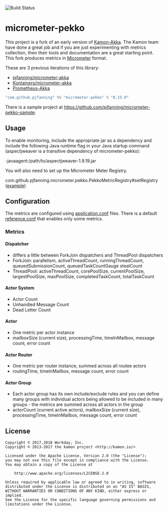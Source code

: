 ![Build Status](https://github.com/pjfanning/micrometer-pekko/actions/workflows/ci.yml/badge.svg?branch=main)
<!---
[![Maven Central](https://maven-badges.herokuapp.com/maven-central/com.github.pjfanning/micrometer-pekko_2.13/badge.svg)](https://maven-badges.herokuapp.com/maven-central/com.github.pjfanning/micrometer-pekko_2.13)
[![codecov.io](https://codecov.io/gh/kontainers/micrometer-akka/coverage.svg?branch=main)](https://codecov.io/gh/kontainers/micrometer-akka/branch/main)
--->
# micrometer-pekko

This project is a fork of an early version of [Kamon-Akka](https://kamon.io/docs/latest/instrumentation/akka/). The Kamon team have done a great job and if you are just experimenting with metrics collection, then their tools and documentation are a great starting point. 
This fork produces metrics in [Micrometer](http://micrometer.io/) format.

These are 3 previous iterations of this library:
* [pjfanning/micrometer-akka](https://github.com/pjfanning/micrometer-akka)
* [Kontainers/micrometer-akka](https://github.com/Kontainers/micrometer-akka)
* [Prometheus-Akka](https://github.com/Workday/prometheus-akka)

```sbt
"com.github.pjfanning" %% "micrometer-pekko" % "0.15.0"
```

There is a sample project at https://github.com/pjfanning/micrometer-pekko-sample.

## Usage

To enable monitoring, include the appropriate jar as a dependency and include the following Java runtime flag in your Java startup command (aspectjweaver is a transitive dependency of micrometer-pekko):

-javaagent:/path/to/aspectjweaver-1.9.19.jar

You will also need to set up the Micrometer Meter Registry.

com.github.pjfanning.micrometer.pekko.PekkoMetricRegistry#setRegistry ([example](https://github.com/pjfanning/micrometer-pekko-sample/blob/main/src/main/scala/com/example/pekko/Main.scala))

## Configuration

The metrics are configured using [application.conf](https://github.com/typesafehub/config) files. There is a default [reference.conf](https://github.com/pjfanning/micrometer-pekko/blob/main/src/main/resources/reference.conf) that enables only some metrics.

### Metrics

#### Dispatcher

- differs a little between ForkJoin dispatchers and ThreadPool dispatchers
- ForkJoin: parallelism, activeThreadCount, runningThreadCount, queuedSubmissionCount, queuedTaskCountGauge stealCount
- ThreadPool: activeThreadCount, corePoolSize, currentPoolSize, largestPoolSize, maxPoolSize, completedTaskCount, totalTaskCount

#### Actor System

- Actor Count
- Unhandled Message Count
- Dead Letter Count

#### Actor

- One metric per actor instance
- mailboxSize (current size), processingTime, timeInMailbox, message count, error count

#### Actor Router

- One metric per router instance, summed across all routee actors
- routingTime, timeInMailbox, message count, error count

#### Actor Group

- Each actor group has its own include/exclude rules and you can define many groups with individual actors being allowed to be included in many groups - the metrics are summed across all actors in the group
- actorCount (current active actors), mailboxSize (current size), processingTime, timeInMailbox, message count, error count

## License

```
Copyright © 2017,2018 Workday, Inc.
Copyright © 2013-2017 the kamon project <http://kamon.io/>

Licensed under the Apache License, Version 2.0 (the "License");
you may not use this file except in compliance with the License.
You may obtain a copy of the License at

    http://www.apache.org/licenses/LICENSE-2.0

Unless required by applicable law or agreed to in writing, software
distributed under the License is distributed on an "AS IS" BASIS,
WITHOUT WARRANTIES OR CONDITIONS OF ANY KIND, either express or implied.
See the License for the specific language governing permissions and
limitations under the License.
```
